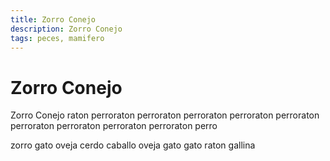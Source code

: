 ```yaml
---
title: Zorro Conejo
description: Zorro Conejo
tags: peces, mamifero
---
```


# Zorro Conejo

Zorro Conejo raton perroraton perroraton perroraton perroraton perroraton perroraton perroraton perroraton perroraton perro

zorro gato oveja cerdo caballo oveja gato gato raton gallina
